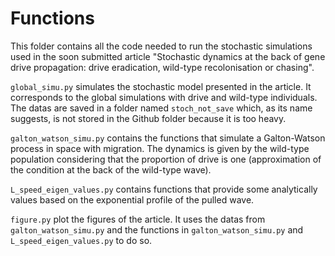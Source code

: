 # Functions

This folder contains all the code needed to run the stochastic simulations used in the soon submitted article "Stochastic dynamics at the back of gene drive propagation: drive eradication, wild-type recolonisation or chasing". 

`global_simu.py` simulates the stochastic model presented in the article. It corresponds to the global simulations with drive and wild-type individuals. The datas are saved in a folder named `stoch_not_save` which, as its name suggests, is not stored in the Github folder because it is too heavy.

`galton_watson_simu.py` contains the functions that simulate a Galton-Watson process in space with migration. The dynamics is given by the wild-type population considering that the proportion of drive is one (approximation of the condition at the back of the wild-type wave).

`L_speed_eigen_values.py` contains functions that provide some analytically values based on the exponential profile of the pulled wave.

`figure.py` plot the figures of the article. It uses the datas from `galton_watson_simu.py` and the functions in `galton_watson_simu.py` and `L_speed_eigen_values.py` to do so.